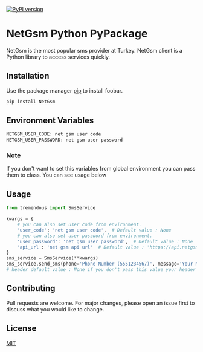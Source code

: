 [![PyPI version](https://img.shields.io/pypi/v/NetGsm.svg)](https://pypi.python.org/pypi/NetGsm)

# NetGsm Python PyPackage

NetGsm is the most popular sms provider at Turkey. NetGsm client is a Python library to access services quickly.

## Installation

Use the package manager [pip](https://pip.pypa.io/en/stable/) to install foobar.

```bash
pip install NetGsm
```
## Environment Variables

```bash
NETGSM_USER_CODE: net gsm user code
NETGSM_USER_PASSWORD: net gsm user password
```
### Note
If you don't want to set this variables from global environment you can pass them to class.
You can see usage below
## Usage

```python
from tremendous import SmsService

kwargs = {
    # you can also set user code from environment.
    'user_code': 'net gsm user code',  # Default value : None
    # you can also set user password from environment.
    'user_password': 'net gsm user password',  # Default value : None
    'api_url': 'net gsm api url'  # Default value : 'https://api.netgsm.com.tr/sms/send/get'
}
sms_service = SmsService(**kwargs)
sms_service.send_sms(phone='Phone Number (5551234567)', message='Your Message', header='Your header')
# header default value : None if you don't pass this value your header is your user code
```

## Contributing

Pull requests are welcome. For major changes, please open an issue first to discuss what you would like to change.

## License

[MIT](https://choosealicense.com/licenses/mit/)
